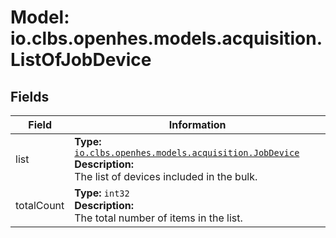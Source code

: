 # Model: io.clbs.openhes.models.acquisition.ListOfJobDevice

## Fields

| Field | Information |
| --- | --- |
| list | <b>Type:</b> [`io.clbs.openhes.models.acquisition.JobDevice`](model-io-clbs-openhes-models-acquisition-jobdevice.md)<br><b>Description:</b><br>The list of devices included in the bulk. |
| totalCount | <b>Type:</b> `int32`<br><b>Description:</b><br>The total number of items in the list. |

